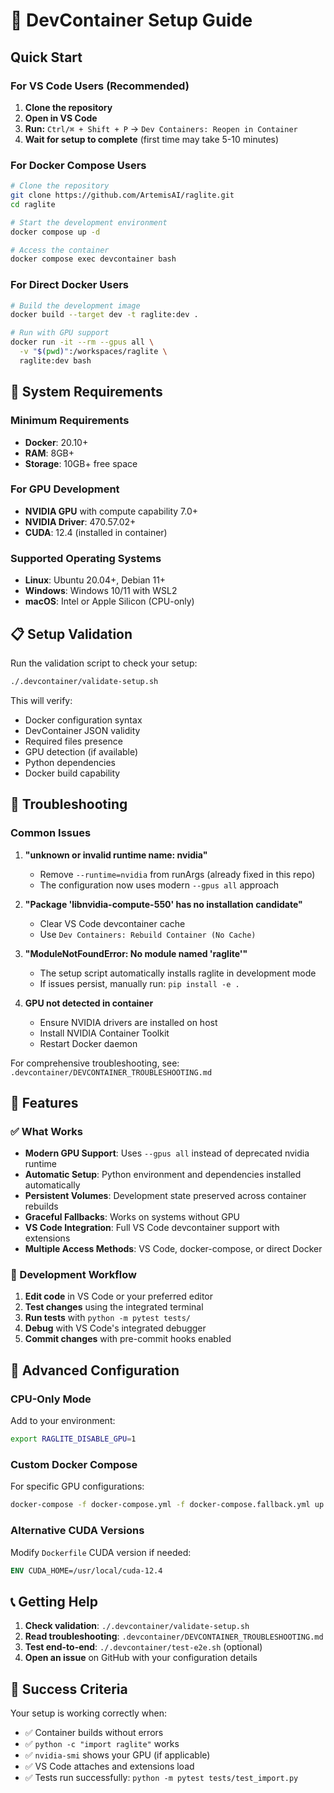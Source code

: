 # 🚀 DevContainer Setup Guide

## Quick Start

### For VS Code Users (Recommended)
1. **Clone the repository**
2. **Open in VS Code**
3. **Run:** `Ctrl/⌘ + Shift + P` → `Dev Containers: Reopen in Container`
4. **Wait for setup to complete** (first time may take 5-10 minutes)

### For Docker Compose Users
```bash
# Clone the repository
git clone https://github.com/ArtemisAI/raglite.git
cd raglite

# Start the development environment
docker compose up -d

# Access the container
docker compose exec devcontainer bash
```

### For Direct Docker Users
```bash
# Build the development image
docker build --target dev -t raglite:dev .

# Run with GPU support
docker run -it --rm --gpus all \
  -v "$(pwd)":/workspaces/raglite \
  raglite:dev bash
```

## 🔧 System Requirements

### Minimum Requirements
- **Docker**: 20.10+
- **RAM**: 8GB+
- **Storage**: 10GB+ free space

### For GPU Development
- **NVIDIA GPU** with compute capability 7.0+
- **NVIDIA Driver**: 470.57.02+
- **CUDA**: 12.4 (installed in container)

### Supported Operating Systems
- **Linux**: Ubuntu 20.04+, Debian 11+
- **Windows**: Windows 10/11 with WSL2
- **macOS**: Intel or Apple Silicon (CPU-only)

## 📋 Setup Validation

Run the validation script to check your setup:
```bash
./.devcontainer/validate-setup.sh
```

This will verify:
- Docker configuration syntax
- DevContainer JSON validity
- Required files presence
- GPU detection (if available)
- Python dependencies
- Docker build capability

## 🐛 Troubleshooting

### Common Issues

1. **"unknown or invalid runtime name: nvidia"**
   - Remove `--runtime=nvidia` from runArgs (already fixed in this repo)
   - The configuration now uses modern `--gpus all` approach

2. **"Package 'libnvidia-compute-550' has no installation candidate"**
   - Clear VS Code devcontainer cache
   - Use `Dev Containers: Rebuild Container (No Cache)`

3. **"ModuleNotFoundError: No module named 'raglite'"**
   - The setup script automatically installs raglite in development mode
   - If issues persist, manually run: `pip install -e .`

4. **GPU not detected in container**
   - Ensure NVIDIA drivers are installed on host
   - Install NVIDIA Container Toolkit
   - Restart Docker daemon

For comprehensive troubleshooting, see: `.devcontainer/DEVCONTAINER_TROUBLESHOOTING.md`

## 🎯 Features

### ✅ What Works
- **Modern GPU Support**: Uses `--gpus all` instead of deprecated nvidia runtime
- **Automatic Setup**: Python environment and dependencies installed automatically
- **Persistent Volumes**: Development state preserved across container rebuilds
- **Graceful Fallbacks**: Works on systems without GPU
- **VS Code Integration**: Full VS Code devcontainer support with extensions
- **Multiple Access Methods**: VS Code, docker-compose, or direct Docker

### 🔄 Development Workflow
1. **Edit code** in VS Code or your preferred editor
2. **Test changes** using the integrated terminal
3. **Run tests** with `python -m pytest tests/`
4. **Debug** with VS Code's integrated debugger
5. **Commit changes** with pre-commit hooks enabled

## 🚀 Advanced Configuration

### CPU-Only Mode
Add to your environment:
```bash
export RAGLITE_DISABLE_GPU=1
```

### Custom Docker Compose
For specific GPU configurations:
```bash
docker-compose -f docker-compose.yml -f docker-compose.fallback.yml up
```

### Alternative CUDA Versions
Modify `Dockerfile` CUDA version if needed:
```dockerfile
ENV CUDA_HOME=/usr/local/cuda-12.4
```

## 📞 Getting Help

1. **Check validation**: `./.devcontainer/validate-setup.sh`
2. **Read troubleshooting**: `.devcontainer/DEVCONTAINER_TROUBLESHOOTING.md`
3. **Test end-to-end**: `./.devcontainer/test-e2e.sh` (optional)
4. **Open an issue** on GitHub with your configuration details

## 🎉 Success Criteria

Your setup is working correctly when:
- ✅ Container builds without errors
- ✅ `python -c "import raglite"` works
- ✅ `nvidia-smi` shows your GPU (if applicable)
- ✅ VS Code attaches and extensions load
- ✅ Tests run successfully: `python -m pytest tests/test_import.py`